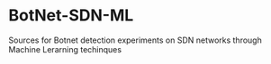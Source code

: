 # BotNet-SDN-ML
Sources for Botnet detection experiments on SDN networks through Machine Lerarning techinques
